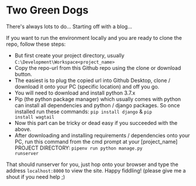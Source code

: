 #   Two Green Dogs   #

There's always lots to do... Starting off with a blog...

If you want to run the environment locally and you are ready to clone the repo, follow these steps:

  - But first create your project directory, usually <code>C:\Development\Workspace\<project_name></code>
  - Copy the repo-url from this Github repo using the clone or download button.
  - The easiest is to plug the copied url into Github Desktop, clone / download it onto your PC (specific location) and off you go.
  - You will need to download and install python 3.7.x
  - Pip (the python package manager) which usually comes with python can install all dependencies and python / django packages. So once installed run these commands: <code>pip install django</code> & <code>pip install wagtail</code>
  - Now this part can be tricky or dead easy if you succeeded with the above. 
  - After downloading and installing requirements / dependencies onto your PC, run this command from the cmd prompt at your [project_name] PROJECT DIRECTORY: <code>pipenv run python manage.py runserver</code> 
  
  That should runserver for you, just hop onto your browser and type the address <code>localhost:8000</code> to view the site.
  Happy fiddling! (please give me a shout if you need help ;)
